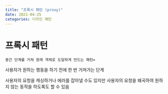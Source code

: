 ```yaml
---
title: "프록시 패턴 (proxy)"
date: 2021-04-25
categories: 디자인 패턴
---
```


# 프록시 패턴

    중간 단계를 거쳐 원래 객체로 도달하게 만드는 패턴=

사용자가 원하는 행동을 하기 전에 한 번 거쳐가는 단계

사용자의 요청을 캐싱하거나 에러를 잡아낼 수도 있지만 사용자의 요청을 왜곡하여 원하지 않는 동작을 하도록도 할 수 있음
